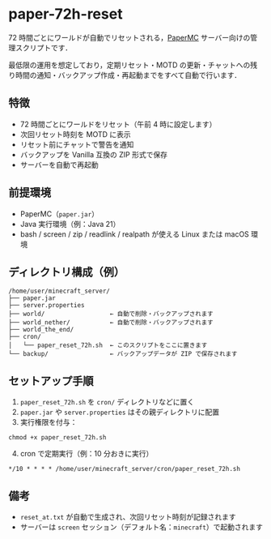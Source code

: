 # paper-72h-reset

72 時間ごとにワールドが自動でリセットされる，[PaperMC](https://papermc.io/) サーバー向けの管理スクリプトです．

最低限の運用を想定しており，定期リセット・MOTD の更新・チャットへの残り時間の通知・バックアップ作成・再起動までをすべて自動で行います．

## 特徴

- 72 時間ごとにワールドをリセット（午前 4 時に設定します）
- 次回リセット時刻を MOTD に表示
- リセット前にチャットで警告を通知
- バックアップを Vanilla 互換の ZIP 形式で保存
- サーバーを自動で再起動

## 前提環境

- PaperMC（`paper.jar`）
- Java 実行環境（例：Java 21）
- bash / screen / zip / readlink / realpath が使える Linux または macOS 環境

## ディレクトリ構成（例）

```
/home/user/minecraft_server/
├── paper.jar
├── server.properties
├── world/                  ← 自動で削除・バックアップされます
├── world_nether/           ← 自動で削除・バックアップされます
├── world_the_end/
├── cron/
│   └── paper_reset_72h.sh  ← このスクリプトをここに置きます
└── backup/                 ← バックアップデータが ZIP で保存されます
```

## セットアップ手順

1. `paper_reset_72h.sh` を `cron/` ディレクトリなどに置く
2. `paper.jar` や `server.properties` はその親ディレクトリに配置
3. 実行権限を付与：

```
chmod +x paper_reset_72h.sh
```

4. cron で定期実行（例：10 分おきに実行）

```
*/10 * * * * /home/user/minecraft_server/cron/paper_reset_72h.sh
```

## 備考

- `reset_at.txt` が自動で生成され、次回リセット時刻が記録されます
- サーバーは `screen` セッション（デフォルト名：`minecraft`）で起動されます
